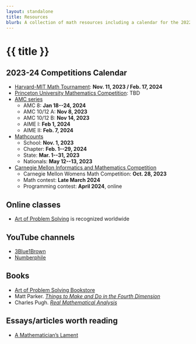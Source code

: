 ```yaml
---
layout: standalone
title: Resources
blurb: A collection of math resources including a calendar for the 2022-23 school year, online classes, and books.
---
```


# {{ title }}

## 2023-24 Competitions Calendar

- [Harvard-MIT Math Tournament](https://www.hmmt.org/): **Nov. 11, 2023 / Feb. 17, 2024**
- [Princeton University Mathematics Competition](https://jason-shi-f9dm.squarespace.com/): TBD
- [AMC series](https://www.maa.org/math-competitions/about-amc/events-calendar)
  - AMC 8: **Jan 18--24, 2024**
  - AMC 10/12 A: **Nov 8, 2023**
  - AMC 10/12 B: **Nov 14, 2023**
  - AIME I: **Feb 1, 2024**
  - AIME II: **Feb. 7, 2024**
- [Mathcounts](https://www.mathcounts.org/programs/critical-dates)
  - School: **Nov. 1, 2023**
  - Chapter: **Feb. 1--29, 2024**
  - State: **Mar. 1--31, 2023**
  - Nationals: **May 12--13, 2023**
- [Carnegie Mellon Informatics and Mathematics Competition](https://cmimc.math.cmu.edu/)
  - Carnegie Mellon Womens Math Competition: **Oct. 28, 2023**
  - Math contest: **Late March 2024**
  - Programming contest: **April 2024**, online

## Online classes

- [Art of Problem Solving](https://artofproblemsolving.com/) is recognized worldwide

## YouTube channels

- [3Blue1Brown](https://www.youtube.com/channel/UCYO_jab_esuFRV4b17AJtAw)
- [Numberphile](https://www.youtube.com/channel/UCoxcjq-8xIDTYp3uz647V5A)

## Books

- [Art of Problem Solving Bookstore](https://artofproblemsolving.com/store)
- Matt Parker. _[Things to Make and Do in the Fourth Dimension](https://www.goodreads.com/book/show/23008136-things-to-make-and-do-in-the-fourth-dimension)_
- Charles Pugh. _[Real Mathematical Analysis](https://smartmanmaths.files.wordpress.com/2017/11/real-mathematical-analysis.pdf)_

## Essays/articles worth reading

- [A Mathematician’s Lament](https://www.maa.org/external_archive/devlin/LockhartsLament.pdf)
